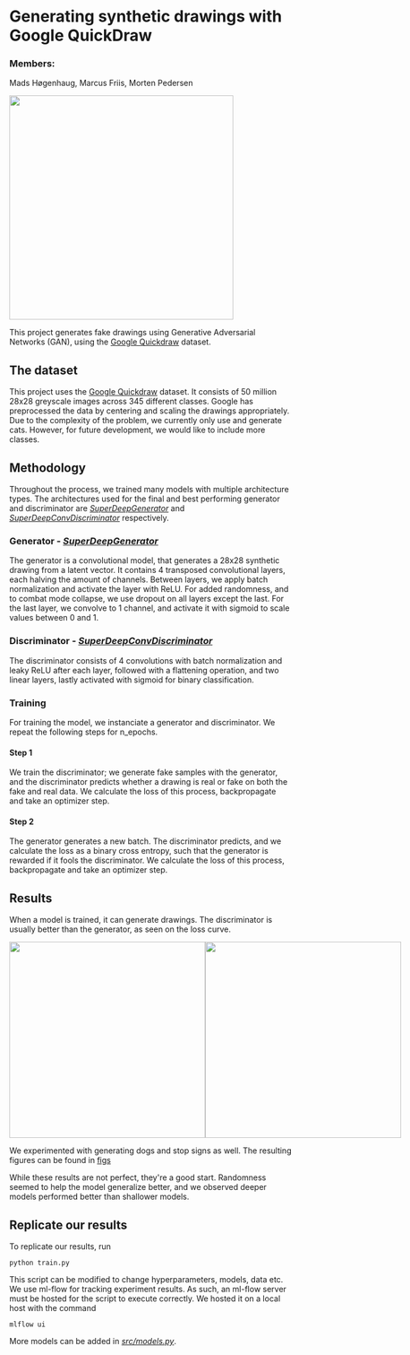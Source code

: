 # Generating synthetic drawings with Google QuickDraw	
### Members: 
Mads Høgenhaug, Marcus Friis, Morten Pedersen

<img src="figs/cats_train_example.gif" width="400">


This project generates fake drawings using Generative Adversarial Networks (GAN), using the [Google Quickdraw](https://quickdraw.withgoogle.com/data) dataset. 

## The dataset
This project uses the [Google Quickdraw](https://quickdraw.withgoogle.com/data) dataset. It consists of 50 million 28x28 greyscale images across 345 different classes. Google has preprocessed the data by centering and scaling the drawings appropriately. Due to the complexity of the problem, we currently only use and generate cats. However, for future development, we would like to include more classes. 

## Methodology
Throughout the process, we trained many models with multiple architecture types. The architectures used for the final and best performing generator and discriminator are *[SuperDeepGenerator](src/models.py)* and *[SuperDeepConvDiscriminator](src/models.py)* respectively. 

### Generator - *[SuperDeepGenerator](src/models.py)*
The generator is a convolutional model, that generates a 28x28 synthetic drawing from a latent vector. It contains 4 transposed convolutional layers, each halving the amount of channels. Between layers, we apply batch normalization and activate the layer with ReLU. For added randomness, and to combat mode collapse, we use dropout on all layers except the last. For the last layer, we convolve to 1 channel, and activate it with sigmoid to scale values between 0 and 1. 

### Discriminator -  *[SuperDeepConvDiscriminator](src/models.py)*
The discriminator consists of 4 convolutions with batch normalization and leaky ReLU after each layer, followed with a flattening operation, and two linear layers, lastly activated with sigmoid for binary classification. 

### Training
For training the model, we instanciate a generator and discriminator. We repeat the following steps for n_epochs.

#### Step 1
We train the discriminator; we generate fake samples with the generator, and the discriminator predicts whether a drawing is real or fake on both the fake and real data. We calculate the loss of this process, backpropagate and take an optimizer step. 

#### Step 2
The generator generates a new batch. The discriminator predicts, and we calculate the loss as a binary cross entropy, such that the generator is rewarded if it fools the discriminator. We calculate the loss of this process, backpropagate and take an optimizer step. 

## Results
When a model is trained, it can generate drawings. The discriminator is usually better than the generator, as seen on the loss curve.

<div style='display: flex;'>
    <img src="figs/cats_generated_drawings.svg" width="350">
    <img src="figs/cats_gan_loss.svg" width="350">
</div>

We experimented with generating dogs and stop signs as well. The resulting figures can be found in [figs](figs)

While these results are not perfect, they're a good start. Randomness seemed to help the model generalize better, and we observed deeper models performed better than shallower models. 


## Replicate our results
To replicate our results, run 
```
python train.py
```
This script can be modified to change hyperparameters, models, data etc. 
We use ml-flow for tracking experiment results. As such, an ml-flow server must be hosted for the script to execute correctly. We hosted it on a local host with the command 

```
mlflow ui
```

More models can be added in *[src/models.py](src/models.py)*. 
